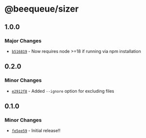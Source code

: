 # @beequeue/sizer

## 1.0.0

### Major Changes

- [`b516819`](https://github.com/BeeeQueue/sizer/commit/b5168197de232924f64d613d8d1e7cbf815cbc2a) - Now requires node >=18 if running via npm installation

## 0.2.0

### Minor Changes

- [`e2912f8`](https://github.com/BeeeQueue/sizer/commit/e2912f8701ac48eb1ae77a40dcf3180e9e495631) - Added `--ignore` option for excluding files

## 0.1.0

### Minor Changes

- [`fe5ee59`](https://github.com/BeeeQueue/sizer/commit/fe5ee597733fa9a1ad803ae45e020e4308680391) - Initial release!!
